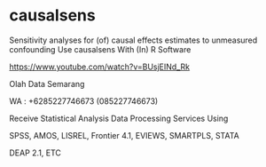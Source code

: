 # causalsens
Sensitivity analyses for (of) causal effects estimates to unmeasured confounding Use causalsens With (In) R Software

https://www.youtube.com/watch?v=BUsjEINd_Rk

Olah Data Semarang

WA : +6285227746673 (085227746673)

Receive Statistical Analysis Data Processing Services Using

SPSS, AMOS, LISREL, Frontier 4.1, EVIEWS, SMARTPLS, STATA

DEAP 2.1, ETC
